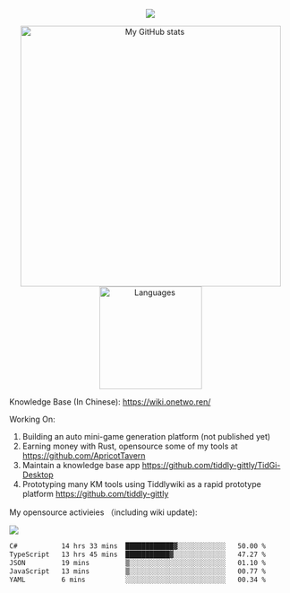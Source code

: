 <a href="https://github.com/linonetwo">
    <p align="center">
        <img src="https://github-profile-trophy.vercel.app/?username=linonetwo&column=7&theme=onedark"/>
    </p>
</a>
<a align="center" href="https://github.com/linonetwo">
  <p align="center">
    <img src="https://github-readme-stats.vercel.app/api?username=linonetwo&show_icons=true&count_private=true" alt="My GitHub stats" width="465"/>
    <img src="https://github-readme-stats.vercel.app/api/top-langs/?username=linonetwo&layout=compact&langs_count=10" alt="Languages" height="183">
  </p>
</a>

Knowledge Base (In Chinese): https://wiki.onetwo.ren/

Working On: 

1. Building an auto mini-game generation platform (not published yet)
1. Earning money with Rust, opensource some of my tools at https://github.com/ApricotTavern
1. Maintain a knowledge base app https://github.com/tiddly-gittly/TidGi-Desktop
1. Prototyping many KM tools using Tiddlywiki as a rapid prototype platform https://github.com/tiddly-gittly

My opensource activieies （including wiki update):

![](https://visitor-badge.glitch.me/badge?page_id=linonetwo.linonetwo)

<!--START_SECTION:waka-->

```txt
C#           14 hrs 33 mins  ████████████▓░░░░░░░░░░░░   50.00 %
TypeScript   13 hrs 45 mins  ███████████▓░░░░░░░░░░░░░   47.27 %
JSON         19 mins         ▒░░░░░░░░░░░░░░░░░░░░░░░░   01.10 %
JavaScript   13 mins         ▒░░░░░░░░░░░░░░░░░░░░░░░░   00.77 %
YAML         6 mins          ░░░░░░░░░░░░░░░░░░░░░░░░░   00.34 %
```

<!--END_SECTION:waka-->
